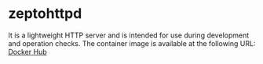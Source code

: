 # zeptohttpd
It is a lightweight HTTP server and is intended for use during development and operation checks.
The container image is available at the following URL:
[Docker Hub](https://hub.docker.com/r/morststs/zeptohttpd)
